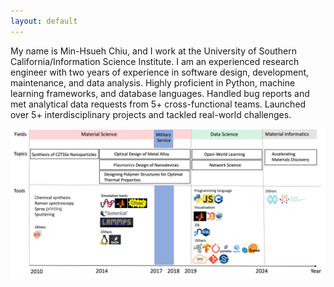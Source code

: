 ```yaml
---
layout: default
---
```

My name is Min-Hsueh Chiu, and I work at the University of Southern California/Information Science Institute. I am an experienced research engineer with two years of experience in software design, development, maintenance, and data analysis. Highly proficient in Python, machine learning frameworks, and database languages. Handled bug reports and met analytical data requests from 5+ cross-functional teams. Launched over 5+ interdisciplinary projects and tackled real-world challenges.

<img src="/assets/images/about/peter_summary_2024.png">
